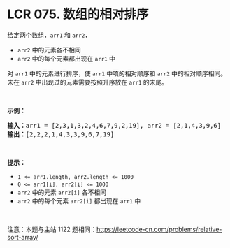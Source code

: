 # LCR 075. 数组的相对排序 

<p>给定两个数组，<code>arr1</code> 和&nbsp;<code>arr2</code>，</p>

<ul>
	<li><code>arr2</code>&nbsp;中的元素各不相同</li>
	<li><code>arr2</code> 中的每个元素都出现在&nbsp;<code>arr1</code>&nbsp;中</li>
</ul>

<p>对 <code>arr1</code>&nbsp;中的元素进行排序，使 <code>arr1</code> 中项的相对顺序和&nbsp;<code>arr2</code>&nbsp;中的相对顺序相同。未在&nbsp;<code>arr2</code>&nbsp;中出现过的元素需要按照升序放在&nbsp;<code>arr1</code>&nbsp;的末尾。</p>

<p>&nbsp;</p>

<p><strong>示例：</strong></p>

<pre>
<strong>输入：</strong>arr1 = [2,3,1,3,2,4,6,7,9,2,19], arr2 = [2,1,4,3,9,6]
<strong>输出：</strong>[2,2,2,1,4,3,3,9,6,7,19]
</pre>

<p>&nbsp;</p>

<p><strong>提示：</strong></p>

<ul>
	<li><code>1 &lt;= arr1.length, arr2.length &lt;= 1000</code></li>
	<li><code>0 &lt;= arr1[i], arr2[i] &lt;= 1000</code></li>
	<li><code>arr2</code>&nbsp;中的元素&nbsp;<code>arr2[i]</code>&nbsp;各不相同</li>
	<li><code>arr2</code> 中的每个元素&nbsp;<code>arr2[i]</code>&nbsp;都出现在&nbsp;<code>arr1</code>&nbsp;中</li>
</ul>

<p>&nbsp;</p>

<p><meta charset="UTF-8" />注意：本题与主站 1122&nbsp;题相同：<a href="https://leetcode-cn.com/problems/relative-sort-array/">https://leetcode-cn.com/problems/relative-sort-array/</a>&nbsp;</p>
